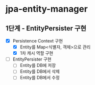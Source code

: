 # jpa-entity-manager

## 1단계 - EntityPersister 구현
- [x] Persistence Context 구현
  - [x] Entity를 Map<식별자, 객체>으로 관리
  - [x] 1차 캐시 역할 구현
- [ ] EntityPersister 구현
  - [ ] Entity를 DB에 저장
  - [ ] Entity를 DB에서 삭제
  - [ ] Entity를 DB에서 수정
